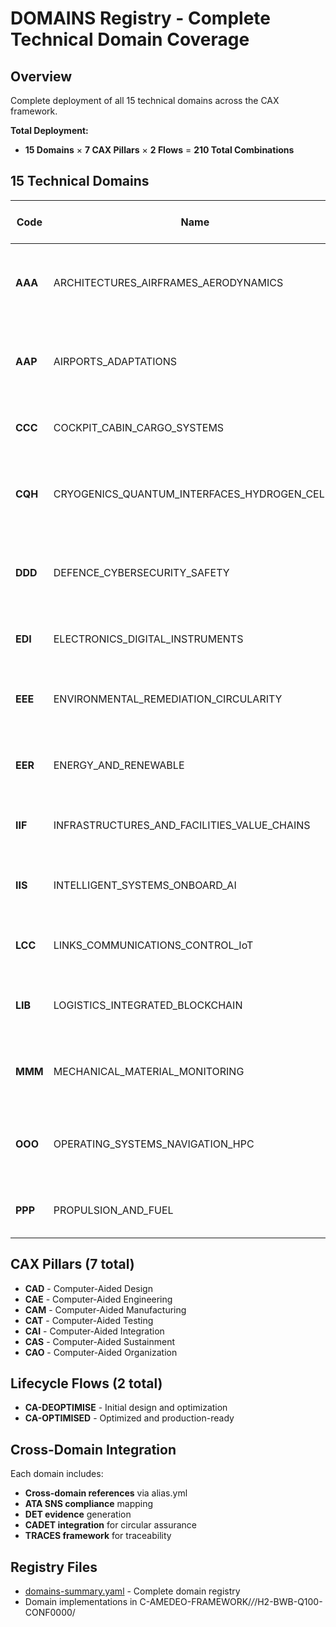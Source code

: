# DOMAINS Registry - Complete Technical Domain Coverage

## Overview
Complete deployment of all 15 technical domains across the CAX framework.

**Total Deployment:**
- **15 Domains** × **7 CAX Pillars** × **2 Flows** = **210 Total Combinations**

## 15 Technical Domains

| Code | Name | Description | Primary ATA Codes |
|------|------|-------------|-------------------|
| **AAA** | ARCHITECTURES_AIRFRAMES_AERODYNAMICS | Airframe structures, aerodynamic surfaces, and architectural systems | 02, 06, 11, 18, 20... |
| **AAP** | AIRPORTS_ADAPTATIONS | Airport infrastructure interfaces and ground operation adaptations | 01, 07, 12, 96 |
| **CCC** | COCKPIT_CABIN_CARGO_SYSTEMS | Cockpit controls, cabin systems, and cargo handling | 11, 21, 25, 33, 44... |
| **CQH** | CRYOGENICS_QUANTUM_INTERFACES_HYDROGEN_CELLS | Cryogenic systems, quantum interfaces, and hydrogen fuel cells | 28, 29, 75, 79 |
| **DDD** | DEFENCE_CYBERSECURITY_SAFETY | Defense systems, cybersecurity protocols, and safety assurance | 20, 46, 97 |
| **EDI** | ELECTRONICS_DIGITAL_INSTRUMENTS | Electronic systems and digital instrumentation | 22, 23, 31, 34, 42 |
| **EEE** | ENVIRONMENTAL_REMEDIATION_CIRCULARITY | Environmental systems and circular economy implementation | 20, 30, 36, 98 |
| **EER** | ENERGY_AND_RENEWABLE | Energy systems and renewable power generation | 24, 26, 60, 61 |
| **IIF** | INFRASTRUCTURES_AND_FACILITIES_VALUE_CHAINS | Infrastructure systems and value chain management | 07, 12, 96 |
| **IIS** | INTELLIGENT_SYSTEMS_ONBOARD_AI | Intelligent systems and onboard artificial intelligence | 22, 31, 42, 46 |
| **LCC** | LINKS_COMMUNICATIONS_CONTROL_IoT | Communication links, control systems, and IoT integration | 23, 31, 34, 42, 46 |
| **LIB** | LOGISTICS_INTEGRATED_BLOCKCHAIN | Logistics management and integrated blockchain systems | 05, 07, 12 |
| **MMM** | MECHANICAL_MATERIAL_MONITORING | Mechanical systems, materials engineering, and monitoring | 51, 52, 53, 54, 55... |
| **OOO** | OPERATING_SYSTEMS_NAVIGATION_HPC | Operating systems, navigation, and high-performance computing | 22, 31, 34, 42, 46 |
| **PPP** | PROPULSION_AND_FUEL | Propulsion systems and fuel management | 70, 71, 72, 73, 74... |

## CAX Pillars (7 total)
- **CAD** - Computer-Aided Design
- **CAE** - Computer-Aided Engineering  
- **CAM** - Computer-Aided Manufacturing
- **CAT** - Computer-Aided Testing
- **CAI** - Computer-Aided Integration
- **CAS** - Computer-Aided Sustainment
- **CAO** - Computer-Aided Organization

## Lifecycle Flows (2 total)
- **CA-DEOPTIMISE** - Initial design and optimization
- **CA-OPTIMISED** - Optimized and production-ready

## Cross-Domain Integration
Each domain includes:
- **Cross-domain references** via alias.yml
- **ATA SNS compliance** mapping
- **DET evidence** generation
- **CADET integration** for circular assurance
- **TRACES framework** for traceability

## Registry Files
- [domains-summary.yaml](domains-summary.yaml) - Complete domain registry
- Domain implementations in C-AMEDEO-FRAMEWORK/*/*/H2-BWB-Q100-CONF0000/

